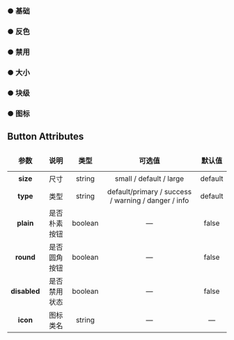 <script lang="ts" setup>
    import button1 from './Button1.vue'
    import button2 from './Button2.vue'
    import button3 from './Button3.vue'
    import button4 from './Button4.vue'
    import button5 from './Button5.vue'
    import button6 from './Button6.vue'
</script>
### ● 基础  
<button1/>  

### ● 反色  
<button2/>  

### ● 禁用
<button3/>

### ● 大小
<button4/>

### ● 块级
<button5/>

### ● 图标
<button6/>

<style>
    table{
        width: 100%; 
    }
    th {
        height: 50px;
    }
    td {
        height: 35px;
    }
    table, th, td {
        border: 1px solid var(--default-border-color);
        border-collapse: collapse;
    }
</style>

## Button Attributes
|      **参数**      | 说明                                   |   类型   | 可选值                                                    | 默认值 |
| :----------------: | :---------------------------------:   | :------: | :------------------------------------------:            | :-------: |
|      **size**      | 尺寸                                  |  string   | small / default / large  | default           |
|   **type**         | 类型                                  |  string    |default/primary / success / warning / danger / info     | default   |
|   **plain**        | 是否朴素按钮                           |  boolean  | —| false  |
|  **round**         | 是否圆角按钮                           |  boolean  | —| false|
|   **disabled**     | 是否禁用状态                           |  boolean  |   —    | false 
|  **icon**          | 图标类名                               |  string   | — | 	—   |
